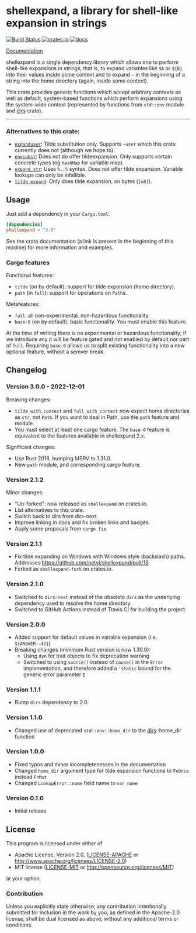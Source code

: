 shellexpand, a library for shell-like expansion in strings
==========================================================

[![Build Status][actions]](https://gitlab.com/ijackson/rust-shellexpand/-/pipelines)
[![crates.io][crates]](https://crates.io/crates/shellexpand)
[![docs][docs]](https://docs.rs/shellexpand)

  [actions]: https://img.shields.io/gitlab/pipeline-status/ijackson/rust-shellexpand?branch=main&style=flat-square
  [crates]: https://img.shields.io/crates/v/shellexpand.svg?style=flat-square
  [docs]: https://img.shields.io/badge/docs-latest%20release-6495ed.svg?style=flat-square

[Documentation](https://docs.rs/shellexpand/)

shellexpand is a single dependency library which allows one to perform shell-like expansions in strings,
that is, to expand variables like `$A` or `${B}` into their values inside some context and to expand
`~` in the beginning of a string into the home directory (again, inside some context).

This crate provides generic functions which accept arbitrary contexts as well as default, system-based
functions which perform expansions using the system-wide context (represented by functions from `std::env`
module and [dirs](https://crates.io/crates/dirs) crate).

---

### Alternatives to this crate:

 * [`expanduser`](https://docs.rs/expanduser/latest/expanduser/):
   Tilde substitution only.
   Supports `~user` which this crate currently does not
   (although we hope to).
 * [`envsubst`](https://docs.rs/envsubst/latest/envsubst/):
   Does not do offer tildeexpansion.
   Only supports certain concrete types
   (eg `HashMap` for variable map).
 * [`expand_str`](https://crates.io/crates/expand_str):
   Uses `%..%` syntax.
   Does not offer tilde expansion.
   Variable lookups can only be infallible.
 * [`tilde_expand`](https://crates.io/crates/tilde-expand):
   Only does tilde expansion, on bytes (`[u8]`).

## Usage

Just add a dependency in your `Cargo.toml`:

```toml
[dependencies]
shellexpand = "3.0"
```

See the crate documentation (a link is present in the beginning of this readme) for more information
and examples.

### Cargo features

Functional features:

 * `tilde` (on by default): support for tilde expansion (home directory).
 * `path` (in `full`): support for operations on `Path`s.

Metafeatures:

 * `full`: all non-experimental, non-hazardous functionality.
 * `base-0` (on by default): basic functionality.
   You must enable this feature.

At the time of writing there is no experimental or hazardous functionality;
if we introduce any it will be feature gated and not enabled by default nor part of `full`.
Requiring `base-0` allows us to split existing functionality into a new optional feature,
without a semver break.

## Changelog

### Version 3.0.0 - 2022-12-01

Breaking changes:

* `tilde_with_context` and `full_with_context` now expect home directories as `str`, not `Path`.
  If you want to deal in Path, use the `path` feature and module.
* You must select at least one cargo feature.
  The `base-0` feature is equivalent to the features available in shellexpand 2.x.

Significant changes:

* Use Rust 2018, bumping MSRV to 1.31.0.
* New `path` module, and corresponding cargo feature.

### Version 2.1.2

Minor changes:

* "Un-forked": now released as `shellexpand` on crates.io.
* List alternatives to this crate.
* Switch back to dirs from dirs-next.
* Improve linking in docs and fix broken links and badges.
* Apply some proposals from `cargo fix`.

### Version 2.1.1

* Fix tilde expanding on Windows with Windows style (backslash) paths.
  Addresses <https://github.com/netvl/shellexpand/pull/13>.
* Forked as `shellexpand-fork` on crates.io.

### Version 2.1.0

* Switched to `dirs-next` instead of the obsolete `dirs` as the underlying dependency used to resolve the home directory
* Switched to GitHub Actions instead of Travis CI for building the project.

### Version 2.0.0

* Added support for default values in variable expansion (i.e. `${ANSWER:-42}`)
* Breaking changes (minimum Rust version is now 1.30.0):
  + Using `dyn` for trait objects to fix deprecation warning
  + Switched to using `source()` instead of `cause()` in the `Error` implementation, and
    therefore added a `'static` bound for the generic error parameter `E`

### Version 1.1.1

* Bump `dirs` dependency to 2.0.

### Version 1.1.0

* Changed use of deprecated `std::env::home_dir` to the [dirs](https://crates.io/crates/dirs)::home_dir function

### Version 1.0.0

* Fixed typos and minor incompletenesses in the documentation
* Changed `home_dir` argument type for tilde expansion functions to `FnOnce` instead `FnMut`
* Changed `LookupError::name` field name to `var_name`

### Version 0.1.0

* Initial release

## License

This program is licensed under either of

 * Apache License, Version 2.0, ([LICENSE-APACHE](LICENSE-APACHE) or http://www.apache.org/licenses/LICENSE-2.0)
 * MIT license ([LICENSE-MIT](LICENSE-MIT) or http://opensource.org/licenses/MIT)

at your option.

### Contribution

Unless you explicitly state otherwise, any contribution intentionally submitted
for inclusion in the work by you, as defined in the Apache-2.0 license, shall be dual licensed 
as above, without any additional terms or conditions.
